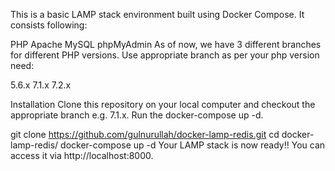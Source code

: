 This is a basic LAMP stack environment built using Docker Compose. It consists following:

PHP
Apache
MySQL
phpMyAdmin
As of now, we have 3 different branches for different PHP versions. Use appropriate branch as per your php version need:

5.6.x
7.1.x
7.2.x

Installation
Clone this repository on your local computer and checkout the appropriate branch e.g. 7.1.x. Run the docker-compose up -d.

git clone https://github.com/gulnurullah/docker-lamp-redis.git
cd docker-lamp-redis/
docker-compose up -d
Your LAMP stack is now ready!! You can access it via http://localhost:8000.
